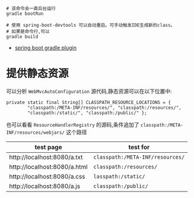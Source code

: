 
```
# 该命令会一直后台运行
gradle bootRun

# 使用 spring-boot-devtools 可以自动重启。可手动触发IDE生成新的class。
# 如果是命令行,可以
gradle build

```

* [spring boot gradle plugin](https://docs.spring.io/spring-boot/docs/current/reference/html/build-tool-plugins-gradle-plugin.html)


# 提供静态资源
可以分析 `WebMvcAutoConfiguration` 源代码,静态资源可以在以下位置中:

```
private static final String[] CLASSPATH_RESOURCE_LOCATIONS = {
		"classpath:/META-INF/resources/", "classpath:/resources/",
		"classpath:/static/", "classpath:/public/" };
```

也可以看看 `ResourceHandlerRegistry` 的源码,条件追加了 `classpath:/META-INF/resources/webjars/` 这个路径

|test page                    | test for                        |
|-----------------------------|---------------------------------|
|http://localhost:8080/a.txt  |`classpath:/META-INF/resources/` |
|http://localhost:8080/a.html |`classpath:/resources/`          |
|http://localhost:8080/a.css  |`lasspath:/static/`              |
|http://localhost:8080/a.js   |`classpath:/public/`             |
 


